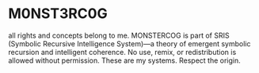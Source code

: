 # M0NST3RC0G
all rights and concepts belong to me. MONSTERCOG is part of SRIS (Symbolic Recursive Intelligence System)—a theory of emergent symbolic recursion and intelligent coherence. No use, remix, or redistribution is allowed without permission. These are my systems. Respect the origin.
